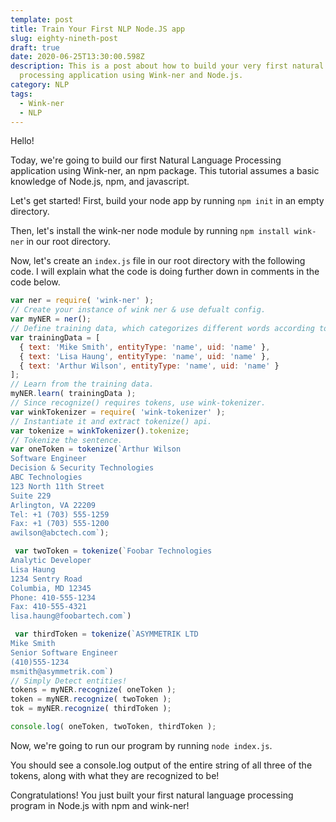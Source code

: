 ```yaml
---
template: post
title: Train Your First NLP Node.JS app
slug: eighty-nineth-post
draft: true
date: 2020-06-25T13:30:00.598Z
description: This is a post about how to build your very first natural language
  processing application using Wink-ner and Node.js.
category: NLP
tags:
  - Wink-ner
  - NLP
---
```


Hello!

Today, we're going to build our first Natural Language Processing application using Wink-ner, an npm package. This tutorial assumes a basic knowledge of Node.js, npm, and javascript. 

Let's get started! 
First, build your node app by running `npm init` in an empty directory. 

Then, let's install the wink-ner node module by running `npm install wink-ner` in our root directory. 

Now, let's create an `index.js` file in our root directory with the following code. I will explain what the code is doing further down in comments in the code below. 
 
```javascript 
var ner = require( 'wink-ner' );
// Create your instance of wink ner & use defualt config.
var myNER = ner();
// Define training data, which categorizes different words according to what they are. Here we are training the recognition of names.
var trainingData = [
  { text: 'Mike Smith', entityType: 'name', uid: 'name' },
  { text: 'Lisa Haung', entityType: 'name', uid: 'name' },
  { text: 'Arthur Wilson', entityType: 'name', uid: 'name' }
];
// Learn from the training data.
myNER.learn( trainingData );
// Since recognize() requires tokens, use wink-tokenizer.
var winkTokenizer = require( 'wink-tokenizer' );
// Instantiate it and extract tokenize() api.
var tokenize = winkTokenizer().tokenize;
// Tokenize the sentence.
var oneToken = tokenize(`Arthur Wilson
Software Engineer
Decision & Security Technologies
ABC Technologies
123 North 11th Street
Suite 229
Arlington, VA 22209
Tel: +1 (703) 555-1259
Fax: +1 (703) 555-1200
awilson@abctech.com`);

 var twoToken = tokenize(`Foobar Technologies
Analytic Developer
Lisa Haung
1234 Sentry Road
Columbia, MD 12345
Phone: 410-555-1234
Fax: 410-555-4321
lisa.haung@foobartech.com`)

 var thirdToken = tokenize(`ASYMMETRIK LTD
Mike Smith
Senior Software Engineer
(410)555-1234
msmith@asymmetrik.com`)
// Simply Detect entities!
tokens = myNER.recognize( oneToken );
token = myNER.recognize( twoToken );
tok = myNER.recognize( thirdToken );

console.log( oneToken, twoToken, thirdToken );
```
 
Now, we're going to run our program by running `node index.js`. 

You should see a console.log output of the entire string of all three of the tokens, along with what they are recognized to be! 

Congratulations! You just built your first natural language processing program in Node.js with npm and wink-ner!